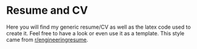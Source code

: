 # Resume and CV

Here you will find my generic resume/CV as well as the latex code used to create it. 
Feel free to have a look or even use it as a template.
This style came from [r/engineeringresume](https://www.reddit.com/r/EngineeringResumes/).
